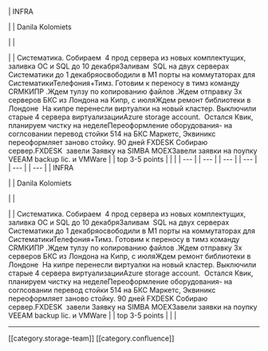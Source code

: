 





| INFRA

 | 
| Danila Kolomiets

 | 
| 

 | 
| Систематика. Cобираем  4 прод сервера из новых комплектущих, заливка ОС и SQL до 10 декабряЗаливам  SQL на двух серверах Систематики до 1 декабряосвободили в М1 порты на коммутаторах для СистематикиТелефония+Тимз. Готовим к переносу в тимз команду CRMКИПР .Ждем тулзу по копированию файлов .Ждем отправку 3х серверов БКС из Лондона на Кипр, с июляЖдем ремонт библиотеки в Лондоне  На кипре перенесли виртуалки на новый кластер. Выключили старые 4 сервера виртуализацииAzure storage account.  Остался Квик, планируем чистку на неделеПереоформление оборудования- на соглсовании перевод стойки 514 на БКС Маркетс, Эквиникс переоформляет заново стойку. 90 дней FXDESK Собираю сервер.FXDESK  завели Заявку на SIMBA MOEXЗавели заявки на поупку VEEAM backup lic. и VMWare | 
| top 3-5 points | 
|  | 
|  --- | 
|  --- | 
|  --- | 
|  --- | 
|  --- | 
|  --- | 
| INFRA

 | 
| Danila Kolomiets

 | 
| 

 | 
| Систематика. Cобираем  4 прод сервера из новых комплектущих, заливка ОС и SQL до 10 декабряЗаливам  SQL на двух серверах Систематики до 1 декабряосвободили в М1 порты на коммутаторах для СистематикиТелефония+Тимз. Готовим к переносу в тимз команду CRMКИПР .Ждем тулзу по копированию файлов .Ждем отправку 3х серверов БКС из Лондона на Кипр, с июляЖдем ремонт библиотеки в Лондоне  На кипре перенесли виртуалки на новый кластер. Выключили старые 4 сервера виртуализацииAzure storage account.  Остался Квик, планируем чистку на неделеПереоформление оборудования- на соглсовании перевод стойки 514 на БКС Маркетс, Эквиникс переоформляет заново стойку. 90 дней FXDESK Собираю сервер.FXDESK  завели Заявку на SIMBA MOEXЗавели заявки на поупку VEEAM backup lic. и VMWare | 
| top 3-5 points | 
|  | 







*****

[[category.storage-team]] 
[[category.confluence]] 
